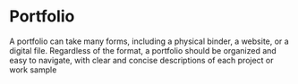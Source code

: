 # Portfolio
A portfolio can take many forms, including a physical binder, a website, or a digital file. Regardless of the format, a portfolio should be organized and easy to navigate, with clear and concise descriptions of each project or work sample
